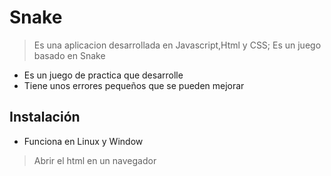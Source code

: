 # Snake
> Es una aplicacion desarrollada en Javascript,Html y CSS; Es un juego basado en Snake
- Es un juego de practica que desarrolle
- Tiene unos errores pequeños que se pueden mejorar

## Instalación

- Funciona en Linux y Window

> Abrir el html en un navegador
